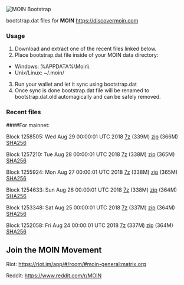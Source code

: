 ![MOIN Bootstrap](https://i.imgur.com/KjM1jMp.jpg)

bootstrap.dat files for **MOIN** https://discovermoin.com

### Usage

1. Download and extract one of the recent files linked below.
2. Place bootstrap.dat file inside of your MOIN data directory:
 - Windows: %APPDATA%\Moin\
 - Unix/Linux: ~/.moin/
3. Run your wallet and let it sync using bootstrap.dat
4. Once sync is done bootstrap.dat file will be renamed to bootstrap.dat.old automagically and can be safely removed.


### Recent files

####For mainnet:

Block 1258505: Wed Aug 29 00:00:01 UTC 2018 [7z](https://transfer.sh/10nLe2/bootstrap.dat.20180829.7z) (339M) [zip](https://transfer.sh/z1Kku/bootstrap.dat.20180829.zip) (366M) [SHA256](https://transfer.sh/TaKGu/sha256.txt)

Block 1257210: Tue Aug 28 00:00:01 UTC 2018 [7z](https://transfer.sh/dO8SW/bootstrap.dat.20180828.7z) (338M) [zip](https://transfer.sh/GNe7L/bootstrap.dat.20180828.zip) (365M) [SHA256](https://transfer.sh/ZY7n4/sha256.txt)

Block 1255924: Mon Aug 27 00:00:01 UTC 2018 [7z](https://transfer.sh/jaMYa/bootstrap.dat.20180827.7z) (338M) [zip](https://transfer.sh/FXX8f/bootstrap.dat.20180827.zip) (365M) [SHA256](https://transfer.sh/K2DoR/sha256.txt)

Block 1254633: Sun Aug 26 00:00:01 UTC 2018 [7z](https://transfer.sh/RbG23/bootstrap.dat.20180826.7z) (338M) [zip](https://transfer.sh/cC4Na/bootstrap.dat.20180826.zip) (364M) [SHA256](https://transfer.sh/k6e7S/sha256.txt)

Block 1253348: Sat Aug 25 00:00:01 UTC 2018 [7z](https://transfer.sh/RQEft/bootstrap.dat.20180825.7z) (337M) [zip](https://transfer.sh/l5Hcy/bootstrap.dat.20180825.zip) (364M) [SHA256](https://transfer.sh/158FDd/sha256.txt)

Block 1252058: Fri Aug 24 00:00:01 UTC 2018 [7z](https://transfer.sh/l7SO6/bootstrap.dat.20180824.7z) (337M) [zip](https://transfer.sh/iHDaA/bootstrap.dat.20180824.zip) (364M) [SHA256](https://transfer.sh/N3Ta9/sha256.txt)

## Join the MOIN Movement

Riot: https://riot.im/app/#/room/#moin-general:matrix.org

Reddit: https://www.reddit.com/r/MOIN
